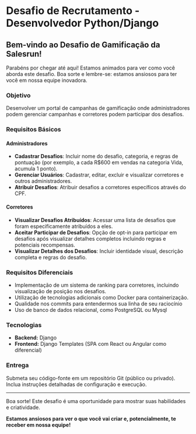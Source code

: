 # Desafio de Recrutamento - Desenvolvedor Python/Django

## Bem-vindo ao Desafio de Gamificação da Salesrun!

Parabéns por chegar até aqui! Estamos animados para ver como você aborda este desafio. Boa sorte e lembre-se: estamos ansiosos para ter você em nossa equipe inovadora.

### Objetivo

Desenvolver um portal de campanhas de gamificação onde administradores podem gerenciar campanhas e corretores podem participar dos desafios.

### Requisitos Básicos

#### Administradores
- **Cadastrar Desafios**: Incluir nome do desafio, categoria, e regras de pontuação (por exemplo, a cada R$600 em vendas na categoria Vida, acumula 1 ponto).
- **Gerenciar Usuários**: Cadastrar, editar, excluir e visualizar corretores e outros administradores.
- **Atribuir Desafios**: Atribuir desafios a corretores específicos através do CPF.

#### Corretores
- **Visualizar Desafios Atribuídos**: Acessar uma lista de desafios que foram especificamente atribuídos a eles.
- **Aceitar Participar de Desafios**: Opção de opt-in para participar em desafios após visualizar detalhes completos incluindo regras e potenciais recompensas.
- **Visualizar Detalhes dos Desafios**: Incluir identidade visual, descrição completa e regras do desafio.

### Requisitos Diferenciais

- Implementação de um sistema de ranking para corretores, incluindo visualização de posição nos desafios.
- Utilização de tecnologias adicionais como Docker para containerização.
- Qualidade nos commits para entendermos sua linha de seu raciocínio
- Uso de banco de dados relacional, como PostgreSQL ou Mysql

### Tecnologias

- **Backend:** Django
- **Frontend:** Django Templates (SPA com React ou Angular como diferencial)

### Entrega

Submeta seu código-fonte em um repositório Git (público ou privado). Inclua instruções detalhadas de configuração e execução.


---

Boa sorte! Este desafio é uma oportunidade para mostrar suas habilidades e criatividade. 

**Estamos ansiosos para ver o que você vai criar e, potencialmente, te receber em nossa equipe!**
